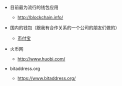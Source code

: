 - 目前最为流行的钱包应用
   - <http://blockchain.info/>

- 国内的钱包（跟我有合作关系的一个公司的朋友们做的）
  - [币付宝](https://www.bifubao.com/)

- 火币网
  - <http://www.huobi.com/>

- bitaddress.org
  - <https://www.bitaddress.org/>